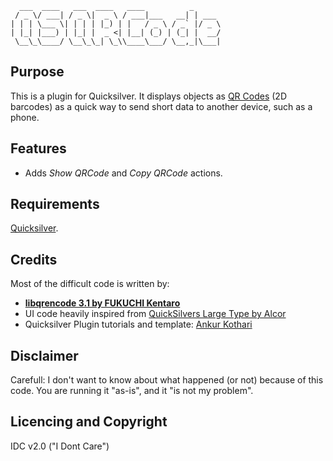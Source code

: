       ___  ____   ___  ____   ____          _      
     / _ \/ ___| / _ \|  _ \ / ___|___   __| | ___ 
    | | | \___ \| | | | |_) | |   / _ \ / _` |/ _ \
    | |_| |___) | |_| |  _ <| |__| (_) | (_| |  __/
     \__\_\____/ \__\_\_| \_\\____\___/ \__,_|\___|

Purpose
-------
This is a plugin for Quicksilver. It displays objects as [QR Codes](http://en.wikipedia.org/wiki/QR_Code) (2D barcodes) as a quick way to send short data to another device, such as a phone.

Features
--------
* Adds *Show QRCode* and *Copy QRCode* actions.

Requirements
------------
[Quicksilver](http://github.com/tiennou/blacktree-alchemy/downloads).

Credits
-------
Most of the difficult code is written by:

* **[libqrencode 3.1 by FUKUCHI Kentaro](http://megaui.net/fukuchi/works/qrencode/index.en.html)**
* UI code heavily inspired from [QuickSilvers Large Type by Alcor](https://github.com/quicksilver/Quicksilver/blob/master/Quicksilver/Code-QuickStepInterface/QSLargeTypeDisplay.m)
*	Quicksilver Plugin tutorials and template: [Ankur Kothari](http://lipidity.com/apple/quicksilver-plugins-in-objective-c/)

Disclaimer
----------
Carefull: I don't want to know about what
happened (or not) because of this code.
You are running it "as-is",
and it "is not my problem".

Licencing and Copyright
-----------------------
IDC v2.0 ("I Dont Care")